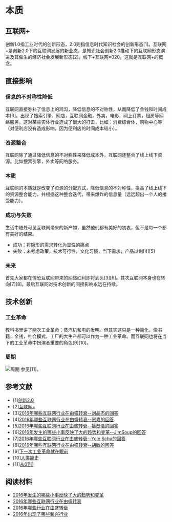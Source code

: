 ﻿# 本质

## 互联网+

创新1.0指工业时代的创新形态，2.0则指信息时代知识社会的创新形态[1]。互联网+是创新2.0下的互联网发展的新业态，是知识社会创新2.0推动下的互联网形态演进及其催生的经济社会发展新形态[2]。线下+互联网=020。这就是互联网+的概念。

## 直接影响

### 信息的不对称性降低

互联网直接弥补了信息上的鸿沟，降低信息的不对称性，从而降低了金钱和时间成本[3]。出现了搜索引擎，网店，互联网金融，外卖，电影，网上订票，租房等网络服务。这对某些实体行业造成了很大的打击，比如：消费综合体，购物中心等（对便利店没有造成影响，因为便利店的时间成本较小）。

### 资源整合 

互联网除了通过降低信息的不对称性来降低成本外，互联网还整合了线上线下资源。比如搜索引擎，外卖等网络服务。

### 本质

互联网的本质就是改变了资源的分配方式，降低信息的不对称性，提高了线上线下的资源整合能力，并根据这种整合迭代，带来爆炸的信息量（远远超出一个人的接受能力）。

### 成功与失败

生活中随处可见互联网带来的新产物，虽然他们都有美好的初衷，但不是每一个都有美好的结果。

- 成功：将隐形的需求转化为显性的痛点
- 失败：未考虑政策，技术可行性，文化习惯，当下需求，产品过剩[4][5]

### 未来

首先大家都在惶恐互联网带来的网络红利即将到头[3][6]。其次互联网本身也在转向[7][8]。最后互联网对技术创新的间接影响永远在持续。

## 技术创新

### 工业革命

教科书里讲了两次工业革命：蒸汽机和电的发明。但其实这只是一种简化，像书籍，金钱，社会模式，工厂的大生产都可以作为一种工业革命。而互联网也将在当下的工业革命中扮演者重要的角色[9][10]。

### 周期

![周期]()
参见[11]。

## 参考文献

- [1][创新2.0](http://baike.baidu.com/view/1923326.htm)
- [2][互联网+](http://baike.baidu.com/link?url=biYLuc8q6Uzu024h1V0EkblkEeA0J5M9aaAKu-MpLHarjxkyOg3hpTfbxPxSjzrE9Y7GBcztr58UTqMCf2VeMsbjV8N35znPRwwWW8J_hUVUwrP6_1-7SxqpXApsQMGr)
- [3][2016年哪些互联网行业在由盛转衰--刘品杰的回答](https://www.zhihu.com/question/53307534/answer/138533757)
- [4][2016年哪些互联网行业在由盛转衰--贺嘉的回答](https://www.zhihu.com/question/53307534/answer/134548779)
- [5][2016年哪些互联网行业在由盛转衰--拾叁浩的回答](https://www.zhihu.com/question/53307534/answer/134486165)
- [6][2016年发生的哪些小事反映了大的趋势和变革--JimSoup的回答](https://www.zhihu.com/question/53924494/answer/137411911)
- [7][2016年哪些互联网行业在由盛转衰--Ycle Schu的回答](https://www.zhihu.com/question/53307534/answer/134472626)
- [8][2016年哪些互联网行业在由盛转衰--胡敏的回答](https://www.zhihu.com/question/53307534/answer/134667134)
- [9][下一次工业革命就在眼前](http://www.bilibili.com/video/av7349370)
- [10][人类简史](https://book.douban.com/subject/25985021)
- [11][从0到1](https://book.douban.com/subject/26297606)

## 阅读材料

- [2016年发生的哪些小事反映了大的趋势和变革](https://www.zhihu.com/question/53924494)
- [2016年哪些互联网行业在由盛转衰](https://www.zhihu.com/question/53307534)
- [2016年哪些行业在由盛转衰](https://www.zhihu.com/question/53528190)
- [2016年出现了哪些新兴行业](https://www.zhihu.com/question/53528261)